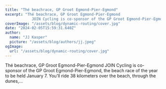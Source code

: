 ```yaml
---
title: "Thé beachrace, GP Groot Egmond-Pier-Egmond"
excerpt: "Thé beachrace, GP Groot Egmond-Pier-Egmond
            JOIN Cycling is co-sponsor of the GP Groot Egmond-Pier-Egmond, the beach race of the year to be held January 7. You’ll ride 38 kilometers over th"
coverImage: "/assets/blog/dynamic-routing/cover.jpg"
date: "2024-02-05T15:59:31.640Z"
author:
  name: "JJ Kasper"
  picture: "/assets/blog/authors/jj.jpeg"
ogImage:
  url: "/assets/blog/dynamic-routing/cover.jpg"
---
```


Thé beachrace, GP Groot Egmond-Pier-Egmond
            JOIN Cycling is co-sponsor of the GP Groot Egmond-Pier-Egmond, the beach race of the year to be held January 7. You’ll ride 38 kilometers over the beach, through the dunes,…